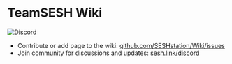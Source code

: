 # TeamSESH Wiki
[![Discord](https://img.shields.io/discord/490815363823566849?label=&logo=discord&logoColor=ffffff&color=7389D8&labelColor=6A7EC2)](https://sesh.link/discord/)
- Contribute or add page to the wiki: [github.com/SESHstation/Wiki/issues](Issues)
- Join community for discussions and updates: [sesh.link/discord](https://sesh.link/discord)
